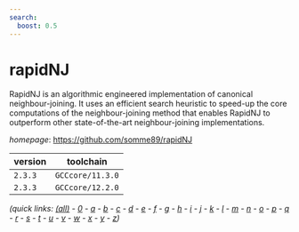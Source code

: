 ```yaml
---
search:
  boost: 0.5
---
```

# rapidNJ

RapidNJ is an algorithmic engineered implementation of canonical  neighbour-joining. It uses an efficient search heuristic to speed-up the core  computations of the neighbour-joining method that enables RapidNJ to  outperform other state-of-the-art neighbour-joining implementations.

*homepage*: <https://github.com/somme89/rapidNJ>

version | toolchain
--------|----------
``2.3.3`` | ``GCCcore/11.3.0``
``2.3.3`` | ``GCCcore/12.2.0``


*(quick links: [(all)](../index.md) - [0](../0/index.md) - [a](../a/index.md) - [b](../b/index.md) - [c](../c/index.md) - [d](../d/index.md) - [e](../e/index.md) - [f](../f/index.md) - [g](../g/index.md) - [h](../h/index.md) - [i](../i/index.md) - [j](../j/index.md) - [k](../k/index.md) - [l](../l/index.md) - [m](../m/index.md) - [n](../n/index.md) - [o](../o/index.md) - [p](../p/index.md) - [q](../q/index.md) - [r](../r/index.md) - [s](../s/index.md) - [t](../t/index.md) - [u](../u/index.md) - [v](../v/index.md) - [w](../w/index.md) - [x](../x/index.md) - [y](../y/index.md) - [z](../z/index.md))*

